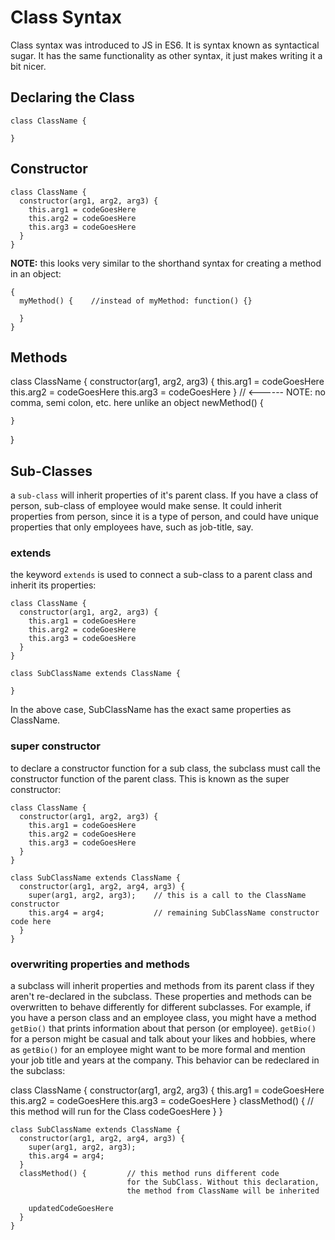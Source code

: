# Class Syntax

Class syntax was introduced to JS in ES6.  It is syntax known as syntactical sugar.  It has the same functionality as other syntax, it just makes writing it a bit nicer.

## Declaring the Class

    class ClassName {

    }

## Constructor

    class ClassName {
      constructor(arg1, arg2, arg3) {
        this.arg1 = codeGoesHere
        this.arg2 = codeGoesHere
        this.arg3 = codeGoesHere
      }
    }

**NOTE:** this looks very similar to the shorthand syntax for creating a method in an object:

    {
      myMethod() {    //instead of myMethod: function() {}

      }
    }

## Methods

  class ClassName {
    constructor(arg1, arg2, arg3) {
      this.arg1 = codeGoesHere
      this.arg2 = codeGoesHere
      this.arg3 = codeGoesHere
    }  // <------ NOTE: no comma, semi colon, etc. here unlike an object
    newMethod() {

    }
  }

## Sub-Classes

a `sub-class` will inherit properties of it's parent class.  If you have a class of person, sub-class of employee would make sense.  It could inherit properties from person, since it is a type of person, and could have unique properties that only employees have, such as job-title, say.

### extends

the keyword `extends` is used to connect a sub-class to a parent class and inherit its properties:

    class ClassName {
      constructor(arg1, arg2, arg3) {
        this.arg1 = codeGoesHere
        this.arg2 = codeGoesHere
        this.arg3 = codeGoesHere
      }
    }

    class SubClassName extends ClassName {

    }

In the above case, SubClassName has the exact same properties as ClassName.

### super constructor

to declare a constructor function for a sub class, the subclass must call the constructor function of the parent class.  This is known as the super constructor:

    class ClassName {
      constructor(arg1, arg2, arg3) {
        this.arg1 = codeGoesHere
        this.arg2 = codeGoesHere
        this.arg3 = codeGoesHere
      }
    }

    class SubClassName extends ClassName {
      constructor(arg1, arg2, arg4, arg3) {
        super(arg1, arg2, arg3);    // this is a call to the ClassName constructor
        this.arg4 = arg4;           // remaining SubClassName constructor code here
      }
    }

### overwriting properties and methods

a subclass will inherit properties and methods from its parent class if they aren't re-declared in the subclass.  These properties and methods can be overwritten to behave differently for different subclasses.  For example, if you have a person class and an employee class, you might have a method `getBio()` that prints information about that person (or employee).  `getBio()` for a person might be casual and talk about your likes and hobbies, where as `getBio()` for an employee might want to be more formal and mention your job title and years at the company.  This behavior can be redeclared in the subclass:

class ClassName {
      constructor(arg1, arg2, arg3) {
        this.arg1 = codeGoesHere
        this.arg2 = codeGoesHere
        this.arg3 = codeGoesHere
      }
      classMethod() {         // this method will run for the Class
        codeGoesHere
      }
    }

    class SubClassName extends ClassName {
      constructor(arg1, arg2, arg4, arg3) {
        super(arg1, arg2, arg3);
        this.arg4 = arg4;
      }
      classMethod() {         // this method runs different code 
                              for the SubClass. Without this declaration, 
                              the method from ClassName will be inherited
        
        updatedCodeGoesHere   
      }
    }
